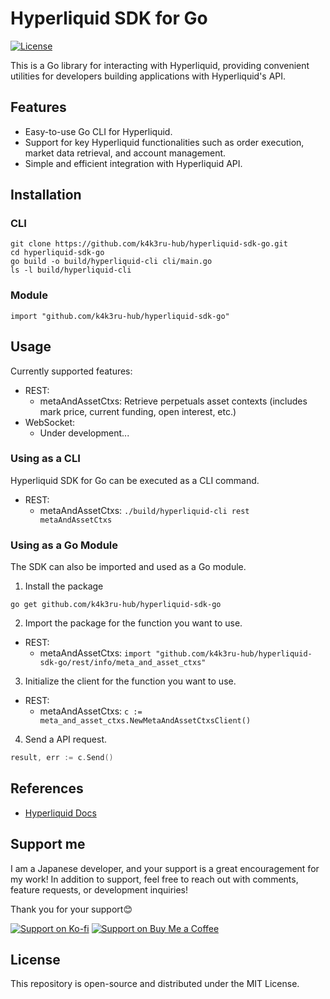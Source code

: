 # Hyperliquid SDK for Go

[![License](https://img.shields.io/github/license/k4k3ru-hub/hyperliquid-sdk-go)](./LICENSE)

This is a Go library for interacting with Hyperliquid, providing convenient utilities for developers building applications with Hyperliquid's API.


## Features

- Easy-to-use Go CLI for Hyperliquid.
- Support for key Hyperliquid functionalities such as order execution, market data retrieval, and account management.
- Simple and efficient integration with Hyperliquid API.


## Installation

### CLI

```
git clone https://github.com/k4k3ru-hub/hyperliquid-sdk-go.git
cd hyperliquid-sdk-go
go build -o build/hyperliquid-cli cli/main.go
ls -l build/hyperliquid-cli
```

### Module

```
import "github.com/k4k3ru-hub/hyperliquid-sdk-go"
```


## Usage

Currently supported features:
- REST:
  - metaAndAssetCtxs: Retrieve perpetuals asset contexts (includes mark price, current funding, open interest, etc.)
- WebSocket:
  - Under development...


### Using as a CLI

Hyperliquid SDK for Go can be executed as a CLI command.

- REST:
  - metaAndAssetCtxs: `./build/hyperliquid-cli rest metaAndAssetCtxs`


### Using as a Go Module

The SDK can also be imported and used as a Go module.

1. Install the package

```
go get github.com/k4k3ru-hub/hyperliquid-sdk-go
```

2. Import the package for the function you want to use.

- REST:
  - metaAndAssetCtxs: `import "github.com/k4k3ru-hub/hyperliquid-sdk-go/rest/info/meta_and_asset_ctxs"`

3. Initialize the client for the function you want to use.

- REST:
  - metaAndAssetCtxs: `c := meta_and_asset_ctxs.NewMetaAndAssetCtxsClient()`

4. Send a API request.

```go
result, err := c.Send()
```


## References

- [Hyperliquid Docs](https://hyperliquid.gitbook.io/hyperliquid-docs)


## Support me
I am a Japanese developer, and your support is a great encouragement for my work!
In addition to support, feel free to reach out with comments, feature requests, or development inquiries!

Thank you for your support😊

[![Support on Ko-fi](https://img.shields.io/badge/Ko--fi-Support%20Me-blue?style=flat-square&logo=ko-fi)](https://ko-fi.com/k4k3ru)
[![Support on Buy Me a Coffee](https://img.shields.io/badge/Buy%20Me%20a%20Coffee-Support%20Me-yellow?style=flat-square&logo=buy-me-a-coffee)](https://buymeacoffee.com/k4k3ru)


## License
This repository is open-source and distributed under the MIT License.
